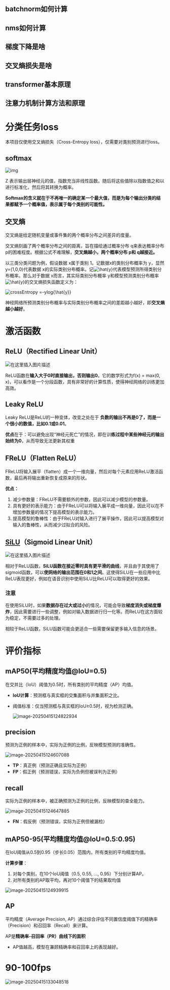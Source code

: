 ## batchnorm如何计算



## nms如何计算



## 梯度下降是啥



## 交叉熵损失是啥



## transformer基本原理



## 注意力机制计算方法和原理

# 分类任务loss

本项目仅使用交叉熵损失（Cross-Entropy loss），仅需要对类别预测进行loss。

## softmax

![img](https://i-blog.csdnimg.cn/blog_migrate/574b31a8090423bf792117896a9d962f.png)

Z 表示输出层神经元的值，指数充当非线性函数。随后将这些值除以指数值之和以进行标准化，然后将其转换为概率。

**Softmax的含义就在于不再唯一的确定某一个最大值，而是为每个输出分类的结果都赋予一个概率值，表示属于每个类别的可能性。**

## 交叉熵

交叉熵是给定随机变量或事件集的两个概率分布之间差异的度量。

交叉熵刻画了两个概率分布之间的距离，旨在描绘通过概率分布 q来表达概率分布 p的困难程度。根据公式不难理解，**交叉熵越小，两个概率分布 p和 q越接近。**

以三类分类问题为例，假设数据 x属于类别 1。记数据x的类别分布概率为 y，显然 y=(1,0,0)代表数据 x的实际类别分布概率。记![\hat{y}](https://latex.csdn.net/eq?%5Chat%7By%7D)代表模型预测所得类别分布概率。那么对于数据 x而言，其实际类别分布概率 y和模型预测类别分布概率![\hat{y}](https://latex.csdn.net/eq?%5Chat%7By%7D)的交叉熵损失函数定义为：

![crossEntropy =-ylog{\hat{y}}](https://latex.csdn.net/eq?crossEntropy%20%3D-ylog%7B%5Chat%7By%7D%7D)

神经网络所预测类别分布概率与实际类别分布概率之间的差距越小越好，即**交叉熵越小越好**。

# 激活函数

## ReLU（Rectified Linear Unit）

![在这里插入图片描述](https://i-blog.csdnimg.cn/blog_migrate/a2627a5ddb4cd9821fdbc8ffbf828d2a.png)

ReLU函数在**输入大于0时直接输出，否则输出0**。它的数学形式为f(x) = max(0, x)，可以看作是一个分段函数，具有非常好的计算性质，使得神经网络的训练更加高效。

## Leaky ReLU

Leaky ReLU是ReLU的一种变体，改变之处在于 **负数的输出不再是0了，而是一个很小的数值，比如0.1或0.01**。

**优点**在于：可以避免出现“神经元死亡”的情况，即在训**练过程中某些神经元的输出始终为0**，从而导致无法更新其权重

## FReLU（Flatten ReLU）

FReLU将输入展平（flatten）成一个一维向量，然后对每个元素应用ReLU激活函数，最后再将输出重新恢复成原来的形状。

**优点：**

1. 减少参数量：FReLU不需要额外的参数，因此可以减少模型的参数量。
2. 具有更好的表示能力：由于FReLU可以将输入展平成一维向量，因此可以在不增加参数量的情况下提高模型的表示能力。
3. 提高模型的鲁棒性：由于FReLU对输入进行了展平操作，因此可以提高模型对输入的鲁棒性，从而减少过拟合的风险。

## [SiLU](https://so.csdn.net/so/search?q=SiLU&spm=1001.2101.3001.7020)（Sigmoid Linear Unit）

![在这里插入图片描述](https://i-blog.csdnimg.cn/blog_migrate/4bc88d2348d583953e180e9278fefba8.png)

相对于ReLU函数，**SiLU函数在接近零时具有更平滑的曲线**，并且由于其使用了sigmoid函数，可以**使网络的输出范围在0和1之间**。这使得SiLU在一些应用中比ReLU表现更好，例如在语音识别中使用SiLU比ReLU可以取得更好的效果。

### 注意

在使用SiLU时，如果**数据存在过大或过小**的情况，可能会导致**梯度消失或梯度爆炸**，因此需要进行一些调整，例如对输入数据进行归一化等。而ReLU在这方面较为稳定，不需要过多的处理。

相较于ReLU函数，SiLU函数可能会更适合一些需要保留更多输入信息的场景。

# 评价指标

## mAP50(平均精度均值@IoU=0.5)

在交并比（IoU）阈值为0.5时，所有类别的平均精度（AP）均值。

- **IoU计算**：预测框与真实框的交集面积与并集面积之比。

- 阈值标准：仅当预测框与真实框的IoU≥0.5时，视为检测正确。

  ![image-20250415124822934](C:\Users\gaojixue\AppData\Roaming\Typora\typora-user-images\image-20250415124822934.png)

  

## precision

预测为正例的样本中，实际为正例的比例，反映模型预测的准确性。

![image-20250415124607088](C:\Users\gaojixue\AppData\Roaming\Typora\typora-user-images\image-20250415124607088.png)

- **TP**：真正例（预测正确且实际为正例）
- **FP**：假正例（预测错误，实际为负例但被误判为正例）

## recall

实际为正例的样本中，被正确预测为正例的比例，反映模型的查全能力。

![image-20250415124647885](C:\Users\gaojixue\AppData\Roaming\Typora\typora-user-images\image-20250415124647885.png)

- **FN**：假反例（预测错误，实际为正例但被漏检）

## mAP50-95(平均精度均值@IoU=0.5:0.95)

在IoU阈值从0.5到0.95（步长0.05）范围内，所有类别的平均精度均值。

**计算步骤**：

1. 对每个类别，在10个IoU阈值（0.5, 0.55, ..., 0.95）下分别计算AP。
2. 对所有类别的AP取平均，再对10个阈值下的结果取均值

![image-20250415124939915](C:\Users\gaojixue\AppData\Roaming\Typora\typora-user-images\image-20250415124939915.png)

## AP

平均精度（Average Precision, AP）通过综合评估不同置信度阈值下的精确率（Precision）和召回率（Recall）来计算。

AP是**精确率-召回率（PR）曲线下的面积**

- AP值越高，模型在兼顾精确率和召回率上的表现越好。

# 90-100fps

![image-20250415133048518](C:\Users\gaojixue\AppData\Roaming\Typora\typora-user-images\image-20250415133048518.png)

